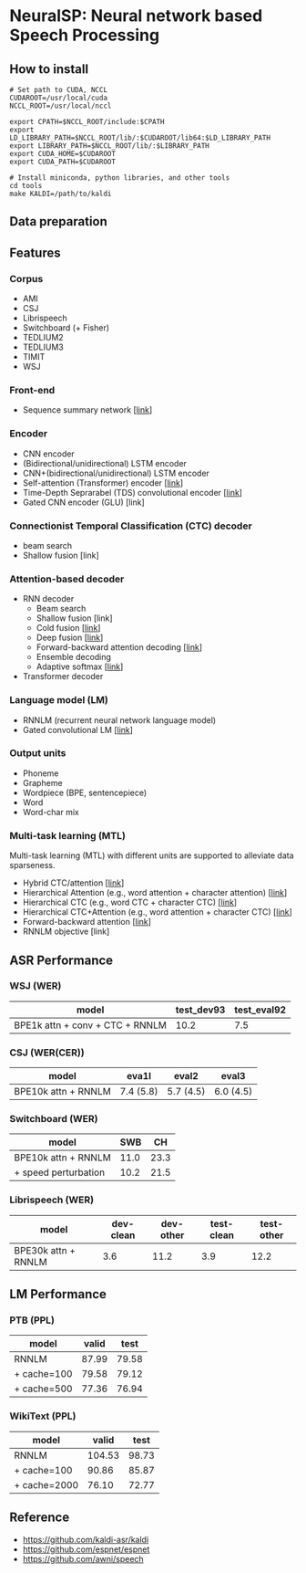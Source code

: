# NeuralSP: Neural network based Speech Processing

## How to install
```
# Set path to CUDA, NCCL
CUDAROOT=/usr/local/cuda
NCCL_ROOT=/usr/local/nccl

export CPATH=$NCCL_ROOT/include:$CPATH
export LD_LIBRARY_PATH=$NCCL_ROOT/lib/:$CUDAROOT/lib64:$LD_LIBRARY_PATH
export LIBRARY_PATH=$NCCL_ROOT/lib/:$LIBRARY_PATH
export CUDA_HOME=$CUDAROOT
export CUDA_PATH=$CUDAROOT

# Install miniconda, python libraries, and other tools
cd tools
make KALDI=/path/to/kaldi
```


## Data preparation


## Features
### Corpus
- AMI
- CSJ
- Librispeech
- Switchboard (+ Fisher)
- TEDLIUM2
- TEDLIUM3
- TIMIT
- WSJ

### Front-end
- Sequence summary network [[link](https://www.isca-speech.org/archive/Interspeech_2018/abstracts/1438.html)]

### Encoder
- CNN encoder
- (Bidirectional/unidirectional) LSTM encoder
- CNN+(bidirectional/unidirectional) LSTM encoder
- Self-attention (Transformer) encoder [[link](https://arxiv.org/abs/1706.03762)]
- Time-Depth Seprarabel (TDS) convolutional encoder [[link](https://arxiv.org/abs/1904.02619)]
- Gated CNN encoder (GLU) [link]

### Connectionist Temporal Classification (CTC) decoder
- beam search
- Shallow fusion [link]

### Attention-based decoder
- RNN decoder
  - Beam search
  - Shallow fusion [link]
  - Cold fusion [[link](https://arxiv.org/abs/1708.06426)]
  - Deep fusion [[link](https://arxiv.org/abs/1503.03535)]
  - Forward-backward attention decoding [[link](https://www.isca-speech.org/archive/Interspeech_2018/abstracts/1160.html)]
  - Ensemble decoding
  - Adaptive softmax [[link](https://arxiv.org/abs/1609.04309)]
- Transformer decoder

### Language model (LM)
- RNNLM (recurrent neural network language model)
- Gated convolutional LM [[link](https://arxiv.org/abs/1612.08083)]

### Output units
- Phoneme
- Grapheme
- Wordpiece (BPE, sentencepiece)
- Word
- Word-char mix

### Multi-task learning (MTL)
Multi-task learning (MTL) with different units are supported to alleviate data sparseness.
- Hybrid CTC/attention [[link](https://www.merl.com/publications/docs/TR2017-190.pdf)]
- Hierarchical Attention (e.g., word attention + character attention) [[link](http://sap.ist.i.kyoto-u.ac.jp/lab/bib/intl/INA-SLT18.pdf)]
- Hierarchical CTC (e.g., word CTC + character CTC) [[link](https://arxiv.org/abs/1711.10136)]
- Hierarchical CTC+Attention (e.g., word attention + character CTC) [[link](http://www.sap.ist.i.kyoto-u.ac.jp/lab/bib/intl/UEN-ICASSP18.pdf)]
- Forward-backward attention [[link](https://www.isca-speech.org/archive/Interspeech_2018/abstracts/1160.html)]
- RNNLM objective [link]


## ASR Performance
### WSJ (WER)
| model                            | test_dev93 | test_eval92 |
| -------------------------------- | ---------- | ----------- |
| BPE1k attn + conv + CTC + RNNLM  | 10.2       | 7.5         |

### CSJ (WER(CER))
| model               | eva1l     | eval2     | eval3     |
| ------------------- | --------- | --------- | --------- |
| BPE10k attn + RNNLM | 7.4 (5.8) | 5.7 (4.5) | 6.0 (4.5) |

### Switchboard (WER)
| model                | SWB  | CH   |
| -------------------- | ---- | ---- |
| BPE10k attn + RNNLM  | 11.0 | 23.3 |
| + speed perturbation | 10.2 | 21.5 |

### Librispeech (WER)
| model                | dev-clean | dev-other | test-clean | test-other |
| -------------------- | --------- | --------- | ---------- | ---------- |
| BPE30k attn + RNNLM  | 3.6       | 11.2      | 3.9        | 12.2       |


## LM Performance
### PTB (PPL)
| model       | valid | test  |
| ------------| ----- | ----- |
| RNNLM       | 87.99 | 79.58 |
| + cache=100 | 79.58 | 79.12 |
| + cache=500 | 77.36 | 76.94 |

### WikiText (PPL)
| model        | valid  | test  |
| ------------ | ------ | ----- |
| RNNLM        | 104.53 | 98.73 |
| + cache=100  | 90.86  | 85.87 |
| + cache=2000 | 76.10  | 72.77 |


## Reference
- https://github.com/kaldi-asr/kaldi
- https://github.com/espnet/espnet
- https://github.com/awni/speech

<!-- ## TODO
- WFST decoder
- Minimum WER training
- Convolutional decoder
- Speech Translation
- Tacotron2 -->
